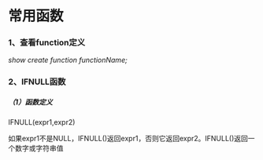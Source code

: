 # 常用函数

### 1、查看function定义

_show create function functionName;_

### 2、IFNULL函数

##### （1）函数定义

IFNULL\(expr1,expr2\)

如果expr1不是NULL，IFNULL\(\)返回expr1，否则它返回expr2。IFNULL\(\)返回一个数字或字符串值


